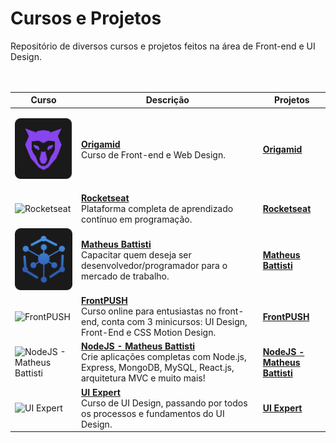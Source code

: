 # <b>Cursos e Projetos</b>
Repositório de diversos cursos e projetos feitos na área de Front-end e UI Design.
<br><br><br>

<table>
  <thead>
    <tr>
      <th>Curso</th>
      <th>Descrição</th>
      <th>Projetos</th>
    </tr>
  </thead>

  <tbody>
    <tr>
      <td>

![Origamid](https://raw.githubusercontent.com/DiogoRealles/diogorealles/85a18e420b5b8f4e25f6411ff3e9fd7921419ab9/img/origamid.svg)
      </td>
      <td>
        <b>[Origamid](https://github.com/DiogoRealles/courses/tree/develop/origamid)</b><br>
        Curso de Front-end e Web Design.
      </td>
      <td>
        <b>[Origamid](https://github.com/DiogoRealles/courses/tree/develop/origamid)</b><br>
      </td>
    </tr>
    <tr>
      <td>
![Rocketseat](https://raw.githubusercontent.com/DiogoRealles/diogorealles/85a18e420b5b8f4e25f6411ff3e9fd7921419ab9/img/rocketseat.svg)
      </td>
      <td>
        <b>[Rocketseat](https://github.com/DiogoRealles/courses/tree/develop/rocketseat)</b><br>
        Plataforma completa de aprendizado contínuo em programação.
      </td>
      <td>
        <b>[Rocketseat](https://github.com/DiogoRealles/courses/tree/develop/rocketseat)</b><br>
      </td>
    </tr>
    <tr>
      <td>
![Matheus Battisti](https://raw.githubusercontent.com/DiogoRealles/diogorealles/develop/img/hdc.svg)
      </td>
      <td>
        <b>[Matheus Battisti](https://github.com/DiogoRealles/courses/tree/develop/hora-de-codar)</b><br>
        Capacitar quem deseja ser desenvolvedor/programador para o mercado de trabalho.
      </td>
      <td>
        <b>[Matheus Battisti](https://github.com/DiogoRealles/courses/tree/develop/hora-de-codar)</b><br>
      </td>
    </tr>
    <tr>
      <td>
![FrontPUSH](https://raw.githubusercontent.com/DiogoRealles/diogorealles/85a18e420b5b8f4e25f6411ff3e9fd7921419ab9/img/frontpush.svg)
      </td>
      <td>
        <b>[FrontPUSH](https://github.com/DiogoRealles/courses/tree/develop/frontpush)</b><br>
        Curso online para entusiastas no front-end, conta com 3 minicursos: UI Design, Front-End e CSS Motion Design.
      </td>
      <td>
        <b>[FrontPUSH](https://github.com/DiogoRealles/courses/tree/develop/frontpush)</b><br>
      </td>
    </tr>
    <tr>
      <td>
![NodeJS - Matheus Battisti](https://raw.githubusercontent.com/DiogoRealles/diogorealles/eb1eec37465b5ddb233faf78267940c4c01808eb/img/udemy.svg)
      </td>
      <td>
        <b>[NodeJS - Matheus Battisti](https://github.com/DiogoRealles/courses/tree/develop/udemy)</b><br>
        Crie aplicações completas com Node.js, Express, MongoDB, MySQL, React.js, arquitetura MVC e muito mais!
      </td>
      <td>
        <b>[NodeJS - Matheus Battisti](https://github.com/DiogoRealles/courses/tree/develop/udemy)</b><br>
      </td>
    </tr>
    <tr>
      <td>
![UI Expert](https://raw.githubusercontent.com/DiogoRealles/diogorealles/eb1eec37465b5ddb233faf78267940c4c01808eb/img/uiexpert.svg)
      </td>
      <td>
        <b>[UI Expert](https://github.com/DiogoRealles/courses/tree/develop/uiexpert)</b><br>
        Curso de UI Design, passando por todos os processos e fundamentos do UI Design.
      </td>
      <td>
        <b>[UI Expert](https://github.com/DiogoRealles/courses/tree/develop/uiexpert)</b><br>
      </td>
    </tr>
  </tbody>
</table>
<br><br><br>
